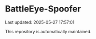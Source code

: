 # BattleEye-Spoofer

Last updated: 2025-05-27 17:57:01

This repository is automatically maintained.
